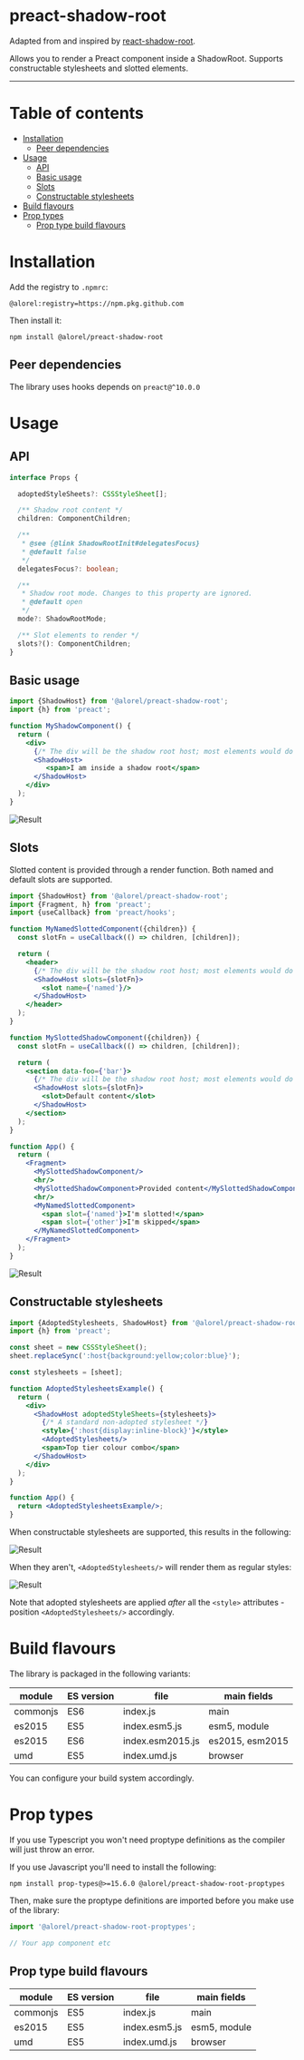 # preact-shadow-root

Adapted from and inspired by [react-shadow-root](https://github.com/apearce/react-shadow-root).

Allows you to render a Preact component inside a ShadowRoot. Supports constructable stylesheets and slotted elements.

-----

# Table of contents

<!-- START doctoc generated TOC please keep comment here to allow auto update -->
<!-- DON'T EDIT THIS SECTION, INSTEAD RE-RUN doctoc TO UPDATE -->


- [Installation](#installation)
  - [Peer dependencies](#peer-dependencies)
- [Usage](#usage)
  - [API](#api)
  - [Basic usage](#basic-usage)
  - [Slots](#slots)
  - [Constructable stylesheets](#constructable-stylesheets)
- [Build flavours](#build-flavours)
- [Prop types](#prop-types)
  - [Prop type build flavours](#prop-type-build-flavours)

<!-- END doctoc generated TOC please keep comment here to allow auto update -->

# Installation

Add the registry to `.npmrc`:

```
@alorel:registry=https://npm.pkg.github.com
```

Then install it:

```
npm install @alorel/preact-shadow-root
```

## Peer dependencies

The library uses hooks depends on `preact@^10.0.0`

# Usage

## API

```typescript
interface Props {

  adoptedStyleSheets?: CSSStyleSheet[];

  /** Shadow root content */
  children: ComponentChildren;

  /**
   * @see {@link ShadowRootInit#delegatesFocus}
   * @default false
   */
  delegatesFocus?: boolean;

  /**
   * Shadow root mode. Changes to this property are ignored.
   * @default open
   */
  mode?: ShadowRootMode;

  /** Slot elements to render */
  slots?(): ComponentChildren;
}
```

## Basic usage

```jsx
import {ShadowHost} from '@alorel/preact-shadow-root';
import {h} from 'preact';

function MyShadowComponent() {
  return (
    <div>
      {/* The div will be the shadow root host; most elements would do */}
      <ShadowHost>
         <span>I am inside a shadow root</span>
      </ShadowHost>
    </div>
  );
}
```

![Result](https://user-images.githubusercontent.com/4998038/93812976-498d5500-fc4a-11ea-88ee-0d4666f2acae.png)

## Slots

Slotted content is provided through a render function. Both named and default slots are supported.

```jsx
import {ShadowHost} from '@alorel/preact-shadow-root';
import {Fragment, h} from 'preact';
import {useCallback} from 'preact/hooks';

function MyNamedSlottedComponent({children}) {
  const slotFn = useCallback(() => children, [children]);

  return (
    <header>
      {/* The div will be the shadow root host; most elements would do */}
      <ShadowHost slots={slotFn}>
        <slot name={'named'}/>
      </ShadowHost>
    </header>
  );
}

function MySlottedShadowComponent({children}) {
  const slotFn = useCallback(() => children, [children]);

  return (
    <section data-foo={'bar'}>
      {/* The div will be the shadow root host; most elements would do */}
      <ShadowHost slots={slotFn}>
        <slot>Default content</slot>
      </ShadowHost>
    </section>
  );
}

function App() {
  return (
    <Fragment>
      <MySlottedShadowComponent/>
      <hr/>
      <MySlottedShadowComponent>Provided content</MySlottedShadowComponent>
      <hr/>
      <MyNamedSlottedComponent>
        <span slot={'named'}>I'm slotted!</span>
        <span slot={'other'}>I'm skipped</span>
      </MyNamedSlottedComponent>
    </Fragment>
  );
}
```

![Result](https://user-images.githubusercontent.com/4998038/93814069-f2887f80-fc4b-11ea-93ec-d294bfd54c30.png)

## Constructable stylesheets

```jsx
import {AdoptedStylesheets, ShadowHost} from '@alorel/preact-shadow-root';
import {h} from 'preact';

const sheet = new CSSStyleSheet();
sheet.replaceSync(':host{background:yellow;color:blue}');

const stylesheets = [sheet];

function AdoptedStylesheetsExample() {
  return (
    <div>
      <ShadowHost adoptedStyleSheets={stylesheets}>
        {/* A standard non-adopted stylesheet */}
        <style>{':host{display:inline-block}'}</style>
        <AdoptedStylesheets/>
        <span>Top tier colour combo</span>
      </ShadowHost>
    </div>
  );
}

function App() {
  return <AdoptedStylesheetsExample/>;
}
```

When constructable stylesheets are supported, this results in the following:

![Result](https://user-images.githubusercontent.com/4998038/93815216-87d84380-fc4d-11ea-95af-0276d675b377.png)

When they aren't, `<AdoptedStylesheets/>` will render them as regular styles:

![Result](https://user-images.githubusercontent.com/4998038/93816202-20bb8e80-fc4f-11ea-999f-5ea576ab6a7c.png)

Note that adopted stylesheets are applied *after* all the `<style>` attributes - position `<AdoptedStylesheets/>` accordingly. 

# Build flavours

The library is packaged in the following variants:

| **module** | **ES version** | **file**         | **main fields** |
|------------|----------------|------------------|------------------|
| commonjs   | ES6            | index.js         | main             |
| es2015     | ES5            | index.esm5.js    | esm5, module     |
| es2015     | ES6            | index.esm2015.js | es2015, esm2015  |
| umd        | ES5            | index.umd.js     | browser          |

You can configure your build system accordingly.

# Prop types

If you use Typescript you won't need proptype definitions as the compiler will just throw an error.

If you use Javascript you'll need to install the following:

```
npm install prop-types@>=15.6.0 @alorel/preact-shadow-root-proptypes
```

Then, make sure the proptype definitions are imported before you make use of the library:

```javascript
import '@alorel/preact-shadow-root-proptypes';

// Your app component etc
```

## Prop type build flavours

| **module** | **ES version** | **file**      | **main fields** |
|------------|----------------|---------------|------------------|
| commonjs   | ES5            | index.js      | main             |
| es2015     | ES5            | index.esm5.js | esm5, module     |
| umd        | ES5            | index.umd.js  | browser          |
